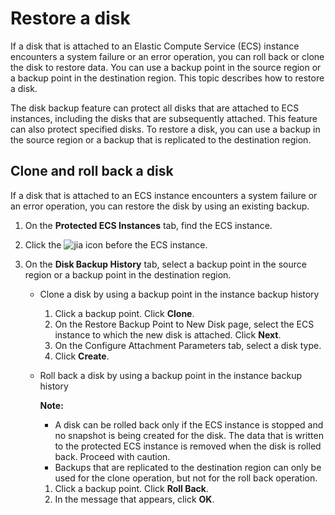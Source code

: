 # Restore a disk

If a disk that is attached to an Elastic Compute Service \(ECS\) instance encounters a system failure or an error operation, you can roll back or clone the disk to restore data. You can use a backup point in the source region or a backup point in the destination region. This topic describes how to restore a disk.

The disk backup feature can protect all disks that are attached to ECS instances, including the disks that are subsequently attached. This feature can also protect specified disks. To restore a disk, you can use a backup in the source region or a backup that is replicated to the destination region.

## Clone and roll back a disk

If a disk that is attached to an ECS instance encounters a system failure or an error operation, you can restore the disk by using an existing backup.

1.  On the **Protected ECS Instances** tab, find the ECS instance.

2.  Click the ![jia](https://static-aliyun-doc.oss-accelerate.aliyuncs.com/assets/img/en-US/1974887161/p261872.png) icon before the ECS instance.

3.  On the **Disk Backup History** tab, select a backup point in the source region or a backup point in the destination region.

    -   Clone a disk by using a backup point in the instance backup history
        1.  Click a backup point. Click **Clone**.
        2.  On the Restore Backup Point to New Disk page, select the ECS instance to which the new disk is attached. Click **Next**.
        3.  On the Configure Attachment Parameters tab, select a disk type.
        4.  Click **Create**.
    -   Roll back a disk by using a backup point in the instance backup history

        **Note:**

        -   A disk can be rolled back only if the ECS instance is stopped and no snapshot is being created for the disk. The data that is written to the protected ECS instance is removed when the disk is rolled back. Proceed with caution.
        -   Backups that are replicated to the destination region can only be used for the clone operation, but not for the roll back operation.
        1.  Click a backup point. Click **Roll Back**.
        2.  In the message that appears, click **OK**.

